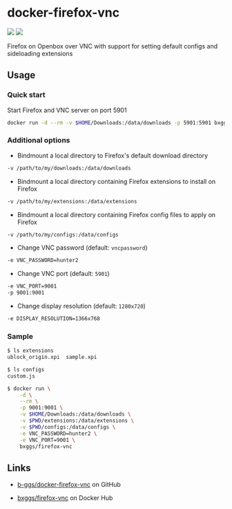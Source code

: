 # docker-firefox-vnc

[![](https://images.microbadger.com/badges/version/bxggs/firefox-vnc.svg)](https://microbadger.com/images/bxggs/firefox-vnc) [![](https://images.microbadger.com/badges/image/bxggs/firefox-vnc.svg)](https://microbadger.com/images/bxggs/firefox-vnc)

Firefox on Openbox over VNC with support for setting default configs and sideloading extensions

## Usage

### Quick start

Start Firefox and VNC server on port 5901

```bash
docker run -d --rm -v $HOME/Downloads:/data/downloads -p 5901:5901 bxggs/firefox-vnc
```

### Additional options

* Bindmount a local directory to Firefox's default download directory

```bash
-v /path/to/my/downloads:/data/downloads
```

* Bindmount a local directory containing Firefox extensions to install on Firefox

```bash
-v /path/to/my/extensions:/data/extensions
```

* Bindmount a local directory containing Firefox config files to apply on Firefox

```bash
-v /path/to/my/configs:/data/configs
```

* Change VNC password (default: `vncpassword`)

```bash
-e VNC_PASSWORD=hunter2
```

* Change VNC port (default: `5901`)

```bash
-e VNC_PORT=9001
-p 9001:9001
```

* Change display resolution (default: `1280x720`)

```bash
-e DISPLAY_RESOLUTION=1366x768
```

### Sample

```bash
$ ls extensions
ublock_origin.xpi  sample.xpi

$ ls configs
custom.js

$ docker run \
    -d \
    --rm \
    -p 9001:9001 \
    -v $HOME/Downloads:/data/downloads \
    -v $PWD/extensions:/data/extensions \
    -v $PWD/configs:/data/configs \
    -e VNC_PASSWORD=hunter2 \
    -e VNC_PORT=9001 \
    bxggs/firefox-vnc
```

## Links

* [b-ggs/docker-firefox-vnc][github] on GitHub

* [bxggs/firefox-vnc][dockerhub] on Docker Hub

[github]: https://github.com/b-ggs/docker-firefox-vnc
[dockerhub]: https://hub.docker.com/r/bxggs/firefox-vnc
